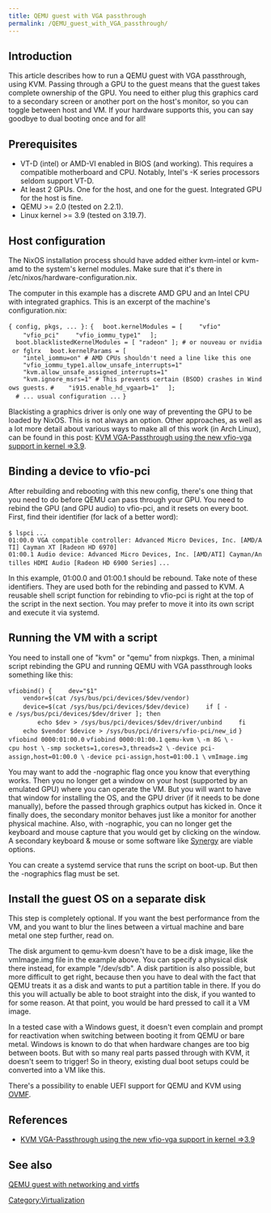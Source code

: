 ```yaml
---
title: QEMU guest with VGA passthrough
permalink: /QEMU_guest_with_VGA_passthrough/
---
```


Introduction
------------

This article describes how to run a QEMU guest with VGA passthrough, using KVM. Passing through a GPU to the guest means that the guest takes complete ownership of the GPU. You need to either plug this graphics card to a secondary screen or another port on the host's monitor, so you can toggle between host and VM. If your hardware supports this, you can say goodbye to dual booting once and for all!

Prerequisites
-------------

-   VT-D (intel) or AMD-VI enabled in BIOS (and working). This requires a compatible motherboard and CPU. Notably, Intel's -K series processors seldom support VT-D.
-   At least 2 GPUs. One for the host, and one for the guest. Integrated GPU for the host is fine.
-   QEMU &gt;= 2.0 (tested on 2.2.1).
-   Linux kernel &gt;= 3.9 (tested on 3.19.7).

Host configuration
------------------

The NixOS installation process should have added either kvm-intel or kvm-amd to the system's kernel modules. Make sure that it's there in /etc/nixos/hardware-configuration.nix.

The computer in this example has a discrete AMD GPU and an Intel CPU with integrated graphics. This is an excerpt of the machine's configuration.nix:

`{ config, pkgs, ... }:`
`{`
`  boot.kernelModules = [`
`    "vfio"`
`    "vfio_pci"`
`    "vfio_iommu_type1"`
`  ];`
`  boot.blacklistedKernelModules = [ "radeon" ]; # or nouveau or nvidia or fglrx`
`  boot.kernelParams = [`
`    "intel_iommu=on" # AMD CPUs shouldn't need a line like this one`
`    "vfio_iommu_type1.allow_unsafe_interrupts=1"`
`    "kvm.allow_unsafe_assigned_interrupts=1"`
`    "kvm.ignore_msrs=1" # This prevents certain (BSOD) crashes in Windows guests.`
`#    "i915.enable_hd_vgaarb=1"`
`  ];`
`  # ... usual configuration ...`
`}`

Blackisting a graphics driver is only one way of preventing the GPU to be loaded by NixOS. This is not always an option. Other approaches, as well as a lot more detail about various ways to make all of this work (in Arch Linux), can be found in this post: [KVM VGA-Passthrough using the new vfio-vga support in kernel =&gt;3.9](https://bbs.archlinux.org/viewtopic.php?id=162768).

Binding a device to vfio-pci
----------------------------

After rebuilding and rebooting with this new config, there's one thing that you need to do before QEMU can pass through your GPU. You need to rebind the GPU (and GPU audio) to vfio-pci, and it resets on every boot. First, find their identifier (for lack of a better word):

`$ lspci`
`...`
`01:00.0 VGA compatible controller: Advanced Micro Devices, Inc. [AMD/ATI] Cayman XT [Radeon HD 6970]`
`01:00.1 Audio device: Advanced Micro Devices, Inc. [AMD/ATI] Cayman/Antilles HDMI Audio [Radeon HD 6900 Series]`
`...`

In this example, 01:00.0 and 01:00.1 should be rebound. Take note of these identifiers. They are used both for the rebinding and passed to KVM. A reusable shell script function for rebinding to vfio-pci is right at the top of the script in the next section. You may prefer to move it into its own script and execute it via systemd.

Running the VM with a script
----------------------------

You need to install one of "kvm" or "qemu" from nixpkgs. Then, a minimal script rebinding the GPU and running QEMU with VGA passthrough looks something like this:

`vfiobind() {`
`    dev="$1"`
`    vendor=$(cat /sys/bus/pci/devices/$dev/vendor)`
`    device=$(cat /sys/bus/pci/devices/$dev/device)`
`    if [ -e /sys/bus/pci/devices/$dev/driver ]; then`
`        echo $dev > /sys/bus/pci/devices/$dev/driver/unbind`
`    fi`
`    echo $vendor $device > /sys/bus/pci/drivers/vfio-pci/new_id`
`}`
`vfiobind 0000:01:00.0`
`vfiobind 0000:01:00.1`
`qemu-kvm \`
`-m 8G \`
`-cpu host \`
`-smp sockets=1,cores=3,threads=2 \`
`-device pci-assign,host=01:00.0 \`
`-device pci-assign,host=01:00.1 \`
`vmImage.img`

You may want to add the -nographic flag once you know that everything works. Then you no longer get a window on your host (supported by an emulated GPU) where you can operate the VM. But you will want to have that window for installing the OS, and the GPU driver (if it needs to be done manually), before the passed through graphics output has kicked in. Once it finally does, the secondary monitor behaves just like a monitor for another physical machine. Also, with -nographic, you can no longer get the keyboard and mouse capture that you would get by clicking on the window. A secondary keyboard & mouse or some software like [Synergy](http://synergy-project.org) are viable options.

You can create a systemd service that runs the script on boot-up. But then the -nographics flag must be set.

Install the guest OS on a separate disk
---------------------------------------

This step is completely optional. If you want the best performance from the VM, and you want to blur the lines between a virtual machine and bare metal one step further, read on.

The disk argument to qemu-kvm doesn't have to be a disk image, like the vmImage.img file in the example above. You can specify a physical disk there instead, for example "/dev/sdb". A disk partition is also possible, but more difficult to get right, because then you have to deal with the fact that QEMU treats it as a disk and wants to put a partition table in there. If you do this you will actually be able to boot straight into the disk, if you wanted to for some reason. At that point, you would be hard pressed to call it a VM image.

In a tested case with a Windows guest, it doesn't even complain and prompt for reactivation when switching between booting it from QEMU or bare metal. Windows is known to do that when hardware changes are too big between boots. But with so many real parts passed through with KVM, it doesn't seem to trigger! So in theory, existing dual boot setups could be converted into a VM like this.

There's a possibility to enable UEFI support for QEMU and KVM using [OVMF](http://www.tianocore.org/ovmf/).

References
----------

-   [KVM VGA-Passthrough using the new vfio-vga support in kernel =&gt;3.9](https://bbs.archlinux.org/viewtopic.php?id=162768)

See also
--------

[QEMU guest with networking and virtfs](/QEMU_guest_with_networking_and_virtfs "wikilink")

[Category:Virtualization](/Category:Virtualization "wikilink")